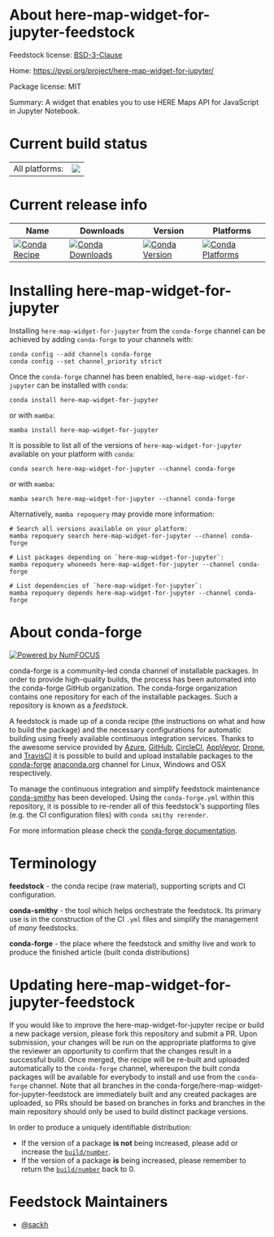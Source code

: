 About here-map-widget-for-jupyter-feedstock
===========================================

Feedstock license: [BSD-3-Clause](https://github.com/conda-forge/here-map-widget-for-jupyter-feedstock/blob/main/LICENSE.txt)

Home: https://pypi.org/project/here-map-widget-for-jupyter/

Package license: MIT

Summary: A widget that enables you to use HERE Maps API for JavaScript in Jupyter Notebook.

Current build status
====================


<table><tr><td>All platforms:</td>
    <td>
      <a href="https://dev.azure.com/conda-forge/feedstock-builds/_build/latest?definitionId=12118&branchName=main">
        <img src="https://dev.azure.com/conda-forge/feedstock-builds/_apis/build/status/here-map-widget-for-jupyter-feedstock?branchName=main">
      </a>
    </td>
  </tr>
</table>

Current release info
====================

| Name | Downloads | Version | Platforms |
| --- | --- | --- | --- |
| [![Conda Recipe](https://img.shields.io/badge/recipe-here--map--widget--for--jupyter-green.svg)](https://anaconda.org/conda-forge/here-map-widget-for-jupyter) | [![Conda Downloads](https://img.shields.io/conda/dn/conda-forge/here-map-widget-for-jupyter.svg)](https://anaconda.org/conda-forge/here-map-widget-for-jupyter) | [![Conda Version](https://img.shields.io/conda/vn/conda-forge/here-map-widget-for-jupyter.svg)](https://anaconda.org/conda-forge/here-map-widget-for-jupyter) | [![Conda Platforms](https://img.shields.io/conda/pn/conda-forge/here-map-widget-for-jupyter.svg)](https://anaconda.org/conda-forge/here-map-widget-for-jupyter) |

Installing here-map-widget-for-jupyter
======================================

Installing `here-map-widget-for-jupyter` from the `conda-forge` channel can be achieved by adding `conda-forge` to your channels with:

```
conda config --add channels conda-forge
conda config --set channel_priority strict
```

Once the `conda-forge` channel has been enabled, `here-map-widget-for-jupyter` can be installed with `conda`:

```
conda install here-map-widget-for-jupyter
```

or with `mamba`:

```
mamba install here-map-widget-for-jupyter
```

It is possible to list all of the versions of `here-map-widget-for-jupyter` available on your platform with `conda`:

```
conda search here-map-widget-for-jupyter --channel conda-forge
```

or with `mamba`:

```
mamba search here-map-widget-for-jupyter --channel conda-forge
```

Alternatively, `mamba repoquery` may provide more information:

```
# Search all versions available on your platform:
mamba repoquery search here-map-widget-for-jupyter --channel conda-forge

# List packages depending on `here-map-widget-for-jupyter`:
mamba repoquery whoneeds here-map-widget-for-jupyter --channel conda-forge

# List dependencies of `here-map-widget-for-jupyter`:
mamba repoquery depends here-map-widget-for-jupyter --channel conda-forge
```


About conda-forge
=================

[![Powered by
NumFOCUS](https://img.shields.io/badge/powered%20by-NumFOCUS-orange.svg?style=flat&colorA=E1523D&colorB=007D8A)](https://numfocus.org)

conda-forge is a community-led conda channel of installable packages.
In order to provide high-quality builds, the process has been automated into the
conda-forge GitHub organization. The conda-forge organization contains one repository
for each of the installable packages. Such a repository is known as a *feedstock*.

A feedstock is made up of a conda recipe (the instructions on what and how to build
the package) and the necessary configurations for automatic building using freely
available continuous integration services. Thanks to the awesome service provided by
[Azure](https://azure.microsoft.com/en-us/services/devops/), [GitHub](https://github.com/),
[CircleCI](https://circleci.com/), [AppVeyor](https://www.appveyor.com/),
[Drone](https://cloud.drone.io/welcome), and [TravisCI](https://travis-ci.com/)
it is possible to build and upload installable packages to the
[conda-forge](https://anaconda.org/conda-forge) [anaconda.org](https://anaconda.org/)
channel for Linux, Windows and OSX respectively.

To manage the continuous integration and simplify feedstock maintenance
[conda-smithy](https://github.com/conda-forge/conda-smithy) has been developed.
Using the ``conda-forge.yml`` within this repository, it is possible to re-render all of
this feedstock's supporting files (e.g. the CI configuration files) with ``conda smithy rerender``.

For more information please check the [conda-forge documentation](https://conda-forge.org/docs/).

Terminology
===========

**feedstock** - the conda recipe (raw material), supporting scripts and CI configuration.

**conda-smithy** - the tool which helps orchestrate the feedstock.
                   Its primary use is in the construction of the CI ``.yml`` files
                   and simplify the management of *many* feedstocks.

**conda-forge** - the place where the feedstock and smithy live and work to
                  produce the finished article (built conda distributions)


Updating here-map-widget-for-jupyter-feedstock
==============================================

If you would like to improve the here-map-widget-for-jupyter recipe or build a new
package version, please fork this repository and submit a PR. Upon submission,
your changes will be run on the appropriate platforms to give the reviewer an
opportunity to confirm that the changes result in a successful build. Once
merged, the recipe will be re-built and uploaded automatically to the
`conda-forge` channel, whereupon the built conda packages will be available for
everybody to install and use from the `conda-forge` channel.
Note that all branches in the conda-forge/here-map-widget-for-jupyter-feedstock are
immediately built and any created packages are uploaded, so PRs should be based
on branches in forks and branches in the main repository should only be used to
build distinct package versions.

In order to produce a uniquely identifiable distribution:
 * If the version of a package **is not** being increased, please add or increase
   the [``build/number``](https://docs.conda.io/projects/conda-build/en/latest/resources/define-metadata.html#build-number-and-string).
 * If the version of a package **is** being increased, please remember to return
   the [``build/number``](https://docs.conda.io/projects/conda-build/en/latest/resources/define-metadata.html#build-number-and-string)
   back to 0.

Feedstock Maintainers
=====================

* [@sackh](https://github.com/sackh/)

